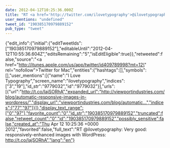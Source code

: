 ```yaml
---
date: 2012-04-12T10:25:36.000Z
title: "RT <a href='http://twitter.com/ilovetypography'>@ilovetypography</a>: Very good: responsively-enhanced images with WordPress: http://t.co/IajSORhA″"
user_mentions: "undefined"
tweet_id: "190385170979889152"
pub_type: "tweet"
---
```

{"edit_info":{"initial":{"editTweetIds":["190385170979889152"],"editableUntil":"2012-04-12T10:55:36.604Z","editsRemaining":"5","isEditEligible":true}},"retweeted":false,"source":"<a href=\"http://itunes.apple.com/us/app/twitter/id409789998?mt=12\" rel=\"nofollow\">Twitter for Mac</a>","entities":{"hashtags":[],"symbols":[],"user_mentions":[{"name":"I Love Typography","screen_name":"ilovetypography","indices":["3","19"],"id_str":"9779032","id":"9779032"}],"urls":[{"url":"http://t.co/IajSORhA","expanded_url":"http://viewportindustries.com/blog/automatic-responsive-images-in-wordpress/","display_url":"viewportindustries.com/blog/automatic…","indices":["77","97"]}]},"display_text_range":["0","97"],"favorite_count":"0","id_str":"190385170979889152","truncated":false,"retweet_count":"0","id":"190385170979889152","possibly_sensitive":false,"created_at":"Thu Apr 12 10:25:36 +0000 2012","favorited":false,"full_text":"RT @ilovetypography: Very good: responsively-enhanced images with WordPress: http://t.co/IajSORhA","lang":"en"}
